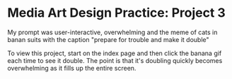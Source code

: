 # Media Art Design Practice: Project 3

My prompt was user-interactive, overwhelming and the meme of cats in banan suits with the caption "prepare for trouble and make it double"

To view this project, start on the index page and then click the banana gif each time to see it double. The point is that it's doubling quickly becomes overwhelming as it fills up the entire screen.